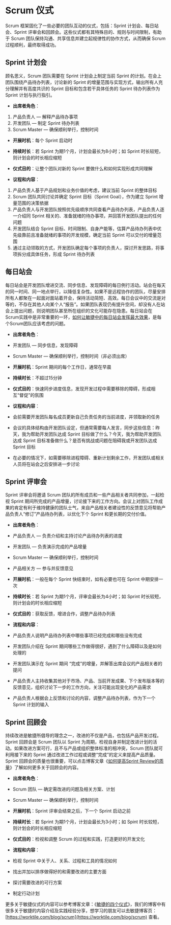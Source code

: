 # Scrum 仪式

Scrum 框架固化了一些必要的团队互动的仪式，包括：Sprint 计划会、每日站会、Sprint 评审会和回顾会。这些仪式都有其特殊目的、规则与时间限制，有助于 Scrum 团队保持沟通、共享信息并建立起规律性的协作方式，从而确保 Scrum 过程顺利，最终取得成功。

## Sprint 计划会

顾名思义，Scrum 团队需要在 Sprint 计划会上制定当前 Sprint 的计划。在会上团队围绕产品待办列表，讨论新的 Sprint 的增量范围与实现方式，输出所有人充分理解并有高度共识的 Sprint 目标和包含若干具体任务的 Sprint 待办列表作为 Sprint 计划与执行指引。

* **出席者角色**：

1. 产品负责人 — 解释产品待办事项
2. 开发团队 — 制定 Sprint 待办列表
3. Scrum Master — 确保顺利举行，控制时间

* **开展时机**：每个 Sprint 启动时

* **持续时长**：若 Sprint 为期1个月，计划会最长为8小时；如 Sprint 时长较短，则计划会的时长相应缩短

* **仪式目的**：让整个团队对新的 Sprint 要做什么和如何实现形成共同理解

* **议程和内容**：

1. 产品负责人基于产品规划和业务价值的考虑，建议当前 Sprint 的整体目标
2. Scrum 团队共同讨论并确定 Sprint 目标（Sprint Goal），作为建立 Sprint 增量范围的决策依据
3. 产品负责人与开发团队按照优先级顺序共同查看产品待办列表，产品负责人逐一介绍同 Sprint 相关的、准备就绪的待办事项，并回答开发团队提出的任何问题
4. 开发团队结合 Sprint 目标、时间限制、自身产能等，估算产品待办列表中优先级靠前且准备就绪的事项的开发规模，确定当前 Sprint 可以交付的增量范围
5. 通过主动领取的方式，开发团队确定每个事项的负责人，探讨开发思路，将事项拆分成具体任务，形成 Sprint 待办列表

## 每日站会

每日站会是开发团队增进交流、同步信息、发现障碍的每日例行活动。站会在每天的同一时间、同一地点举行，以降低复杂性。如果不是远程协作的团队，尽量安排所有人都聚在一起面对面站着开会，保持活动简短、高效。每日会议中的交流是对等的，不存在其他人向某个人“报告”。如果团队表现仍有提升空间，却没有人在站会上提出问题，则说明团队甚至所在组织的文化可能存在隐患。每日站会在Scrum实践中是非常重要的一环，[如何让敏捷中的每日站会发挥最大效果](https://worktile.com/blog/scrum/agile-scrum-daily)，是每个Scrum团队应该考虑的问题。

* **出席者角色**：

* 开发团队 — 同步信息，发现障碍

* Scrum Master — 确保顺利举行，控制时间（非必须出席）

* **开展时机**：Sprint 期间的每个工作日，通常在早晨

* **持续时长**：不超过15分钟

* **仪式目的**：快速同步进度信息，发现开发过程中需要移除的障碍，形成相互“督促”的氛围

* **议程和内容**：

* 会前需要开发团队每名成员更新自己负责任务的当前进度，并领取新的任务

* 会议的具体结构由开发团队设定，但通常需要每人发言，同步这些信息：昨天，我为帮助开发团队达成 Sprint 目标做了什么？今天，我为帮助开发团队达成 Sprint 目标准备做什么？是否有挑战或问题在阻碍我或开发团队达成 Sprint 目标

* 在必要的情况下，如需要移除进程障碍、重新计划剩余工作，开发团队或相关人员将在站会之后安排进一步讨论

## Sprint 评审会

Sprint 评审会将邀请 Scrum 团队的所有成员和一些产品相关者共同参加，一起检视 Sprint 期间所完成的产品增量，讨论接下来的工作方向。会议上对团队工作成果的肯定有利于维持健康的团队士气，来自产品相关者建设性的反馈意见将帮助产品负责人“修订”产品待办列表，以优化下个 Sprint 和更长期的交付价值。

* **出席者角色**：

* 产品负责人 — 负责介绍和主持讨论产品待办列表的进度

* 开发团队 — 负责演示完成的产品增量

* Scrum Master — 确保顺利举行，控制时间

* 产品相关方 — 参与并反馈意见

* **开展时机**：一般在每个 Sprint 快结束时，如有必要也可在 Sprint 中期安排一次

* **持续时长**：若 Sprint 为期1个月，评审会最长为4小时；如 Sprint 时长较短，则计划会的时长相应缩短

* **仪式目的**：获取反馈，增进合作，调整产品待办列表

* **流程和内容**：

* 产品负责人说明产品待办列表中哪些事项已经完成和哪些没有完成

* 开发团队介绍在 Sprint 期间哪些工作做得很好，遇到了什么障碍以及是如何处理的

* 开发团队演示在 Sprint 期间 “完成”的增量，并解答出席会议的产品相关者的提问

* 产品负责人主持收集其他对于市场、产品、当前开发成果、下个发布版本等的反馈意见，组织讨论下一步的工作方向，关注可能出现变化的产品需求
* 产品负责人根据会上反馈和讨论的内容，调整产品待办列表，作为下一个 Sprint 计划的输入

## Sprint 回顾会

持续改进是敏捷所倡导的理念之一，改进的不仅是产品，也包括产品开发过程。Sprint 回顾会是 Scrum 团队以 Sprint 为周期，检视自身并制定改进计划的活动。如果改进方案可行，且不与产品或组织整体标准的相冲突，Scrum 团队就可利用接下来的 Sprint 通过改进工作过程或调整“完成”的定义来提高产品质量。Sprint 回顾会的质量也很重要，可以点击博客文章《[如何提高Sprint Review的质量](https://worktile.com/blog/scrum/agile-sprint-review)》了解如何更多关于回顾会的内容。

* **出席者角色**：

* Scrum 团队 — 确定需改进的问题及相关方案、计划

* Scrum Master — 确保顺利举行，控制时间

* **开展时机**：Sprint 评审会结束之后，下一个 Sprint 启动之前

* **持续时长**：若 Sprint 为期1个月，计划会最长为3小时；如 Spint 时长较短，则计划会的时长相应缩短

* **仪式目的**：检视和调整 Scrum 的过程和实践，打造更好的开发文化

* **流程和内容**：

* 检视 Sprint 中关于人、关系、过程和工具的情况如何

* 找出并加以排序做得好的和需要改进的主要方面

* 探讨需要改进的可行方案

* 制定行动计划

更多关于敏捷仪式的内容可以参考博客文章：《[敏捷的四个仪式](https://worktile.com/blog/scrum/agile-ceremonies)》，我们的博客中有很多关于敏捷的内容介绍及实践经验分享，想学习的朋友可以去敏捷博客页：[https://worktile.com/blog/scrum](https://worktile.com/blog/scrum) 查看。

